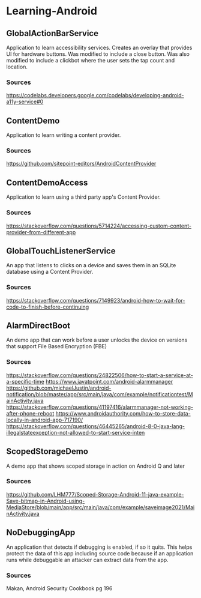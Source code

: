 # Learning-Android

## GlobalActionBarService
Application to learn accessibility services.
Creates an overlay that provides UI for hardware buttons.
Was modified to include a close button.
Was also modified to include a clickbot where the user sets the tap count and location.
### Sources
https://codelabs.developers.google.com/codelabs/developing-android-a11y-service#0

## ContentDemo
Application to learn writing a content provider.
### Sources 
https://github.com/sitepoint-editors/AndroidContentProvider

## ContentDemoAccess
Application to learn using a third party app's Content Provider.
### Sources 
https://stackoverflow.com/questions/5714224/accessing-custom-content-provider-from-different-app

## GlobalTouchListenerService
An app that listens to clicks on a device and saves them in an SQLite database using a Content Provider.
### Sources
https://stackoverflow.com/questions/7149923/android-how-to-wait-for-code-to-finish-before-continuing

## AlarmDirectBoot
An demo app that can work before a user unlocks the device on versions that support File Based Encryption (FBE)
### Sources
https://stackoverflow.com/questions/24822506/how-to-start-a-service-at-a-specific-time
https://www.javatpoint.com/android-alarmmanager
https://github.com/michaelJustin/android-notification/blob/master/app/src/main/java/com/example/notificationtest/MainActivity.java
https://stackoverflow.com/questions/41197416/alarmmanager-not-working-after-phone-reboot
https://www.androidauthority.com/how-to-store-data-locally-in-android-app-717190/
https://stackoverflow.com/questions/46445265/android-8-0-java-lang-illegalstateexception-not-allowed-to-start-service-inten

## ScopedStorageDemo
A demo app that shows scoped storage in action on Android Q and later

### Sources
https://github.com/LHM777/Scoped-Storage-Android-11-java-example-Save-bitmap-in-Android-using-MediaStore/blob/main/app/src/main/java/com/example/saveimage2021/MainActivity.java

## NoDebuggingApp
An application that detects if debugging is enabled, if so it quits. This helps protect the data of this app including source code because if an application runs while debuggable an attacker can extract data from the app. 

### Sources
Makan, Android Security Cookbook pg 196
